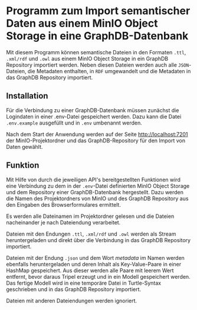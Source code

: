 # Programm zum Import semantischer Daten aus einem MinIO Object Storage in eine GraphDB-Datenbank

Mit diesem Programm können semantische Dateien in den Formaten `.ttl`, `.xml/rdf` und `.owl` aus einem MinIO Object Storage in ein GraphDB Repository importiert werden. Neben diesen Dateien werden auch alle `JSON`-Dateien, die Metadaten enthalten, in `RDF` umgewandelt und die Metadaten in das GraphDB Repository importiert.

## Installation
Für die Verbindung zu einer GraphDB-Datenbank müssen zunächst die Logindaten in einer .env-Datei gespeichert werden. Dazu kann die Datei `.env.example` ausgefüllt und in `.env` umbenannt werden.

Nach dem Start der Anwendung werden auf der Seite [http://localhost:7201](http://localhost:7201) der MinIO-Projektordner und das GraphDB-Repository für den Import von Daten gewählt.

## Funktion
Mit Hilfe von durch die jeweiligen API's bereitgestellten Funktionen wird eine Verbindung zu dem in der `.env`-Datei definierten MinIO Object Storage und dem Repository einer GraphDB-Datenbank hergestellt. Dazu werden die Namen des Projektordners von MinIO und des GraphDB Repository aus den Eingaben des Browserformulares ermittelt. 

Es werden alle Dateinamen im Projektordner gelesen und die Dateien nacheinander je nach Dateiendung verarbeitet. 

Dateien mit den Endungen `.ttl`, `.xml/rdf` und `.owl` werden als Stream heruntergeladen und direkt über die Verbindung in das GraphDB Repository importiert. 

Dateien mit der Endung `.json` und dem Wort _metadata_ im Namen werden ebenfalls heruntergeladen und deren Inhalt als Key-Value-Paare in einer HashMap gespeichert. Aus dieser werden alle Paare mit leerem Wert entfernt, bevor daraus Tripel erzeugt und in ein Modell gespeichert werden. Das fertige Modell wird in eine temporäre Datei in Turtle-Syntax geschrieben und in das GraphDB Repository importiert. 

Dateien mit anderen Dateiendungen werden ignoriert.
